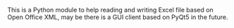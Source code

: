 
This is a Python module to help reading and writing Excel file based on Open Office XML, may be there is a GUI client based on PyQt5 in the future.
